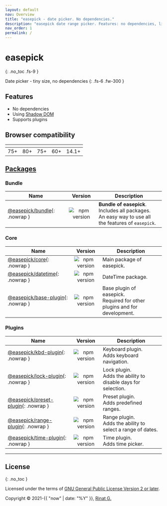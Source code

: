 ```yaml
---
layout: default
nav: Overview
title: "easepick - date picker. No dependencies."
description: "easepick date range picker. Features: no dependencies, lightweight size, supports plugins."
nav_order: 1
permalink: /
---
```


# easepick
{: .no_toc .fs-9 }

Date picker - tiny size, no dependencies
{: .fs-6 .fw-300 }

<div style="text-align: center; font-size: 25px; display: block; margin-bottom: 15px;">
  <div id="index-demo" class="demo-wrapper" data-cfg="index"></div>
</div>

## Features

- No dependencies
- Using [Shadow DOM](https://developer.mozilla.org/en-US/docs/Web/Web_Components/Using_shadow_DOM)
- Supports plugins

## Browser compatibility

<table>
  <thead>
    <tr>
      <th style="text-align: center">
        <div class="browser-icon chrome-icon"></div>
      </th>
      <th style="text-align: center">
        <div class="browser-icon edge-icon"></div>
      </th>
      <th style="text-align: center">
        <div class="browser-icon firefox-icon"></div>
      </th>
      <th style="text-align: center">
        <div class="browser-icon opera-icon"></div>
      </th>
      <th style="text-align: center">
        <div class="browser-icon safari-icon"></div>
      </th>
    </tr>
  </thead>
  <tbody>
    <tr>
      <td style="text-align: center">
        <!-- chrome version -->
        75+
      </td>
      <td style="text-align: center">
        <!-- edge version -->
        80+
      </td>
      <td style="text-align: center">
        <!-- firefox version -->
        75+
      </td>
      <td style="text-align: center">
        <!-- opera version -->
        60+
      </td>
      <td style="text-align: center">
        <!-- safari version -->
        14.1+
      </td>
    </tr>
  </tbody>
</table>

## [Packages](/packages)

### Bundle

| Name | Version | Description
| --- | :---: | ---
| [@easepick/bundle](/packages/bundle){: .nowrap } | ![npm version](https://badge.fury.io/js/@easepick%2Fbundle.svg) | **Bundle of easepick**. Includes all packages.<br/> An easy way to use all the features of `easepick`.

### Core

| Name | Version | Description
| --- | :---: | ---
| [@easepick/core](/packages/core){: .nowrap } | ![npm version](https://badge.fury.io/js/@easepick%2Fcore.svg) | Main package of easepick. 
| [@easepick/datetime](/packages/datetime){: .nowrap } | ![npm version](https://badge.fury.io/js/@easepick%2Fdatetime.svg) | DateTime package. 
| [@easepick/base-plugin](/packages/base-plugin){: .nowrap } | ![npm version](https://badge.fury.io/js/@easepick%2Fbase-plugin.svg) | Base plugin of easepick. <br/> Required for other plugins and for development. 

### Plugins

| Name | Version | Description
| --- | :---: | ---
| [@easepick/kbd-plugin](/packages/kbd-plugin){: .nowrap } | ![npm version](https://badge.fury.io/js/@easepick%2Fkbd-plugin.svg) | Keyboard plugin. <br/> Adds keyboard navigation.
| [@easepick/lock-plugin](/packages/lock-plugin){: .nowrap } | ![npm version](https://badge.fury.io/js/@easepick%2Flock-plugin.svg) | Lock plugin. <br/> Adds the ability to disable days for selection.
| [@easepick/preset-plugin](/packages/preset-plugin){: .nowrap } | ![npm version](https://badge.fury.io/js/@easepick%2Fpreset-plugin.svg) | Preset plugin. <br/> Adds predefined ranges.
| [@easepick/range-plugin](/packages/range-plugin){: .nowrap } | ![npm version](https://badge.fury.io/js/@easepick%2Frange-plugin.svg) | Range plugin. <br/> Adds the ability to select a range of dates.
| [@easepick/time-plugin](/packages/time-plugin){: .nowrap } | ![npm version](https://badge.fury.io/js/@easepick%2Ftime-plugin.svg) | Time plugin. <br/> Adds time picker.

---

## License
{: .no_toc }

Licensed under the terms of [GNU General Public License Version 2 or later](http://www.gnu.org/licenses/gpl.html). 

Copyright &copy; 2021-{{ "now" | date: "%Y" }}, [Rinat G.](https://github.com/wakirin)
